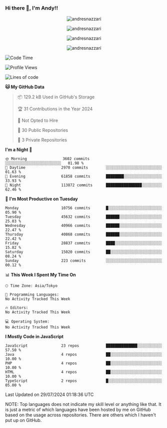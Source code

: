 ### Hi there 👋, I'm Andy!!

<p align="center" >
  <img src="https://github-profile-trophy.vercel.app/?username=AndresNazzari&theme=dracula&column=-1" alt="andresnazzari"/>
</p>

<p align="center">
  <img  src="https://github-readme-stats.vercel.app/api?username=AndresNazzari&count_private=true&show_icons=true&theme=dracula" alt="andresnazzari"/>
</p>
<p align="center">
  <img  src="https://github-readme-stats.vercel.app/api/top-langs/?username=AndresNazzari&layout=compact" alt="andresnazzari"/>
</p>
<p align="center" >
  <img src="https://github-readme-stats.vercel.app/api/wakatime?username=AndresNazzari" alt="andresnazzari"/>
</p>

<!--START_SECTION:waka-->
![Code Time](http://img.shields.io/badge/Code%20Time-966%20hrs%209%20mins-blue)

![Profile Views](http://img.shields.io/badge/Profile%20Views-1-blue)

![Lines of code](https://img.shields.io/badge/From%20Hello%20World%20I%27ve%20Written-38.8%20million%20lines%20of%20code-blue)

**🐱 My GitHub Data** 

> 📦 129.2 kB Used in GitHub's Storage 
 > 
> 🏆 31 Contributions in the Year 2024
 > 
> 🚫 Not Opted to Hire
 > 
> 📜 30 Public Repositories 
 > 
> 🔑 3 Private Repositories 
 > 
**I'm a Night 🦉** 

```text
🌞 Morning                3602 commits        ░░░░░░░░░░░░░░░░░░░░░░░░░   01.98 % 
🌆 Daytime                2970 commits        ░░░░░░░░░░░░░░░░░░░░░░░░░   01.63 % 
🌃 Evening                61858 commits       ████████░░░░░░░░░░░░░░░░░   33.93 % 
🌙 Night                  113872 commits      ████████████████░░░░░░░░░   62.46 % 
```
📅 **I'm Most Productive on Tuesday** 

```text
Monday                   10756 commits       █░░░░░░░░░░░░░░░░░░░░░░░░   05.90 % 
Tuesday                  45632 commits       ██████░░░░░░░░░░░░░░░░░░░   25.03 % 
Wednesday                40966 commits       ██████░░░░░░░░░░░░░░░░░░░   22.47 % 
Thursday                 40868 commits       ██████░░░░░░░░░░░░░░░░░░░   22.42 % 
Friday                   28837 commits       ████░░░░░░░░░░░░░░░░░░░░░   15.82 % 
Saturday                 15020 commits       ██░░░░░░░░░░░░░░░░░░░░░░░   08.24 % 
Sunday                   223 commits         ░░░░░░░░░░░░░░░░░░░░░░░░░   00.12 % 
```


📊 **This Week I Spent My Time On** 

```text
🕑︎ Time Zone: Asia/Tokyo

💬 Programming Languages: 
No Activity Tracked This Week

🔥 Editors: 
No Activity Tracked This Week

💻 Operating System: 
No Activity Tracked This Week
```

**I Mostly Code in JavaScript** 

```text
JavaScript               23 repos            ██████████████░░░░░░░░░░░   57.50 % 
Java                     4 repos             ██░░░░░░░░░░░░░░░░░░░░░░░   10.00 % 
PHP                      4 repos             ██░░░░░░░░░░░░░░░░░░░░░░░   10.00 % 
HTML                     4 repos             ██░░░░░░░░░░░░░░░░░░░░░░░   10.00 % 
TypeScript               2 repos             █░░░░░░░░░░░░░░░░░░░░░░░░   05.00 % 
```




 Last Updated on 29/07/2024 01:18:36 UTC
<!--END_SECTION:waka-->

NOTE: Top languages does not indicate my skill level or anything like that. It is just a metric of which languages have been hosted by me on GitHub based on the usage across repositories. There are others which I haven't put up on GitHub.

<!-- Here are some ideas to get you started:

-   🔭 I’m currently working on ...
-   🌱 I’m currently learning ...
-   👯 I’m looking to collaborate on ...
-   🤔 I’m looking for help with ...
-   💬 Ask me about ...
-   📫 How to reach me: ...
-   😄 Pronouns: ...
-   ⚡ Fun fact: ... -->

